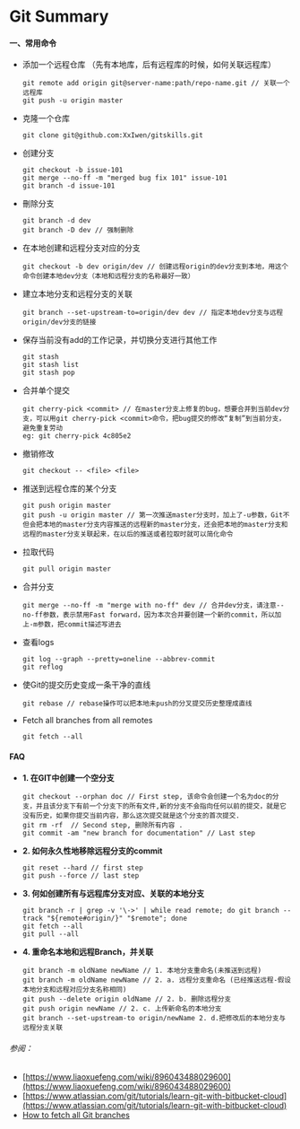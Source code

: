 # Git Summary
#### 一、常用命令
- 添加一个远程仓库 （先有本地库，后有远程库的时候，如何关联远程库）
  ```
  git remote add origin git@server-name:path/repo-name.git // 关联一个远程库
  git push -u origin master
  ```

- 克隆一个仓库
  ```
  git clone git@github.com:XxIwen/gitskills.git
  ```


- 创建分支
  ```
  git checkout -b issue-101
  git merge --no-ff -m "merged bug fix 101" issue-101
  git branch -d issue-101
  ```

- 刪除分支
  ```
  git branch -d dev
  git branch -D dev // 强制删除

  ```

- 在本地创建和远程分支对应的分支
  ```
  git checkout -b dev origin/dev // 创建远程origin的dev分支到本地，用这个命令创建本地dev分支（本地和远程分支的名称最好一致）
  ```

- 建立本地分支和远程分支的关联
  ```
  git branch --set-upstream-to=origin/dev dev // 指定本地dev分支与远程origin/dev分支的链接
  ```

- 保存当前没有add的工作记录，并切换分支进行其他工作
  ```
  git stash	
  git stash list
  git stash pop
  ```

- 合并单个提交
  ```
  git cherry-pick <commit> // 在master分支上修复的bug，想要合并到当前dev分支，可以用git cherry-pick <commit>命令，把bug提交的修改“复制”到当前分支，避免重复劳动
  eg: git cherry-pick 4c805e2
  ```

- 撤销修改
  ```
  git checkout -- <file> <file>
  ```

- 推送到远程仓库的某个分支
  ```
  git push origin master
  git push -u origin master // 第一次推送master分支时，加上了-u参数，Git不但会把本地的master分支内容推送的远程新的master分支，还会把本地的master分支和远程的master分支关联起来，在以后的推送或者拉取时就可以简化命令
  ```

- 拉取代码
  ```
  git pull origin master
  ```

- 合并分支
  ```
  git merge --no-ff -m "merge with no-ff" dev // 合并dev分支，请注意--no-ff参数，表示禁用Fast forward，因为本次合并要创建一个新的commit，所以加上-m参数，把commit描述写进去
  ```
- 查看logs
  ```
  git log --graph --pretty=oneline --abbrev-commit
  git reflog
  ```

- 使Git的提交历史变成一条干净的直线
  ```
  git rebase // rebase操作可以把本地未push的分叉提交历史整理成直线
  ```
- Fetch all branches from all remotes
  ```
  git fetch --all
  ```

#### FAQ
- **1. 在GIT中创建一个空分支**
  ```
  git checkout --orphan doc // First step, 该命令会创建一个名为doc的分支，并且该分支下有前一个分支下的所有文件,新的分支不会指向任何以前的提交，就是它没有历史，如果你提交当前内容，那么这次提交就是这个分支的首次提交.
  git rm -rf  // Second step, 删除所有内容 .
  git commit -am "new branch for documentation" // Last step
  ```
- **2. 如何永久性地移除远程分支的commit**
  ```
  git reset --hard // first step
  git push --force // last step
  ```
- **3. 何如创建所有与远程库分支对应、关联的本地分支**
  ```
  git branch -r | grep -v '\->' | while read remote; do git branch --track "${remote#origin/}" "$remote"; done
  git fetch --all
  git pull --all
  ```
- **4. 重命名本地和远程Branch，并关联**
  ```
  git branch -m oldName newName // 1. 本地分支重命名(未推送到远程)
  git branch -m oldName newName // 2. a. 远程分支重命名 (已经推送远程-假设本地分支和远程对应分支名称相同)
  git push --delete origin oldName // 2. b. 删除远程分支
  git push origin newName // 2. c. 上传新命名的本地分支
  git branch --set-upstream-to origin/newName 2. d.把修改后的本地分支与远程分支关联
  ```

###### 参阅：
- [https://www.liaoxuefeng.com/wiki/896043488029600](https://www.liaoxuefeng.com/wiki/896043488029600)
- [https://www.atlassian.com/git/tutorials/learn-git-with-bitbucket-cloud](https://www.atlassian.com/git/tutorials/learn-git-with-bitbucket-cloud)
- [How to fetch all Git branches](https://stackoverflow.com/questions/10312521/how-to-fetch-all-git-branches)